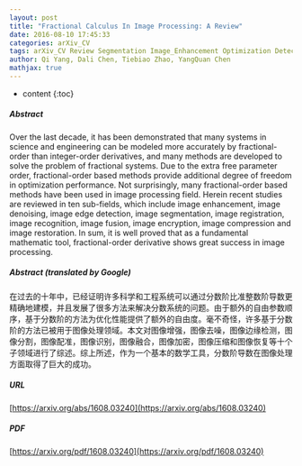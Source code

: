 ```yaml
---
layout: post
title: "Fractional Calculus In Image Processing: A Review"
date: 2016-08-10 17:45:33
categories: arXiv_CV
tags: arXiv_CV Review Segmentation Image_Enhancement Optimization Detection Recognition
author: Qi Yang, Dali Chen, Tiebiao Zhao, YangQuan Chen
mathjax: true
---
```


* content
{:toc}

##### Abstract
Over the last decade, it has been demonstrated that many systems in science and engineering can be modeled more accurately by fractional-order than integer-order derivatives, and many methods are developed to solve the problem of fractional systems. Due to the extra free parameter order, fractional-order based methods provide additional degree of freedom in optimization performance. Not surprisingly, many fractional-order based methods have been used in image processing field. Herein recent studies are reviewed in ten sub-fields, which include image enhancement, image denoising, image edge detection, image segmentation, image registration, image recognition, image fusion, image encryption, image compression and image restoration. In sum, it is well proved that as a fundamental mathematic tool, fractional-order derivative shows great success in image processing.

##### Abstract (translated by Google)
在过去的十年中，已经证明许多科学和工程系统可以通过分数阶比准整数阶导数更精确地建模，并且发展了很多方法来解决分数系统的问题。由于额外的自由参数顺序，基于分数阶的方法为优化性能提供了额外的自由度。毫不奇怪，许多基于分数阶的方法已被用于图像处理领域。本文对图像增强，图像去噪，图像边缘检测，图像分割，图像配准，图像识别，图像融合，图像加密，图像压缩和图像恢复等十个子领域进行了综述。综上所述，作为一个基本的数学工具，分数阶导数在图像处理方面取得了巨大的成功。

##### URL
[https://arxiv.org/abs/1608.03240](https://arxiv.org/abs/1608.03240)

##### PDF
[https://arxiv.org/pdf/1608.03240](https://arxiv.org/pdf/1608.03240)

